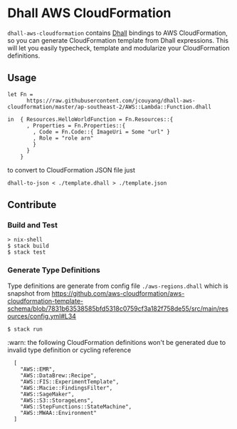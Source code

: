 # Dhall AWS CloudFormation

`dhall-aws-cloudformation` contains [Dhall](https://github.com/dhall-lang/dhall-lang) bindings to AWS CloudFormation, so you can generate CloudFormation template from Dhall expressions. This will let you easily typecheck, template and modularize your CloudFormation definitions.

## Usage

```dhall
let Fn =
      https://raw.githubusercontent.com/jcouyang/dhall-aws-cloudformation/master/ap-southeast-2/AWS::Lambda::Function.dhall

in  { Resources.HelloWorldFunction = Fn.Resources::{
      , Properties = Fn.Properties::{
        , Code = Fn.Code::{ ImageUri = Some "url" }
        , Role = "role arn"
        }
      }
    }

```

to convert to CloudFormation JSON file just
```
dhall-to-json < ./template.dhall > ./template.json
```

## Contribute
### Build and Test

```
> nix-shell
$ stack build
$ stack test
```

### Generate Type Definitions

Type definitions are generate from config file `./aws-regions.dhall` which is snapshot from https://github.com/aws-cloudformation/aws-cloudformation-template-schema/blob/7831b63538585bfd5318c0759cf3a182f758de55/src/main/resources/config.yml#L34

```
$ stack run
```

:warn: the following CloudFormation definitions won't be generated due to invalid type definition or cycling reference
```
  [
    "AWS::EMR",
    "AWS::DataBrew::Recipe",
    "AWS::FIS::ExperimentTemplate",
    "AWS::Macie::FindingsFilter",
    "AWS::SageMaker",
    "AWS::S3::StorageLens",
    "AWS::StepFunctions::StateMachine",
    "AWS::MWAA::Environment"
  ]
```
